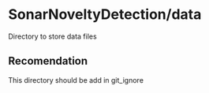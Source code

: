 # SonarNoveltyDetection/data
Directory to store data files

## Recomendation
This directory should be add in git_ignore
